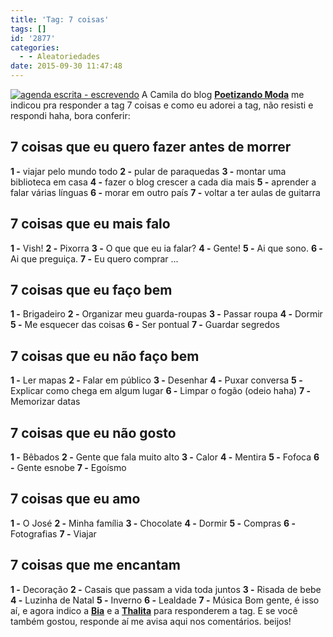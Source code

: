 ```yaml
---
title: 'Tag: 7 coisas'
tags: []
id: '2877'
categories:
  - - Aleatoriedades
date: 2015-09-30 11:47:48
---
```


[![agenda escrita - escrevendo ](/wp-content/uploads/2015/09/diário-escrito.jpeg)](/wp-content/uploads/2015/09/diário-escrito.jpeg) A Camila do blog **[Poetizando Moda](http://www.poetizandomoda.com.br/)** me indicou pra responder a tag 7 coisas e como eu adorei a tag, não resisti e respondi haha, bora conferir:

## 7 coisas que eu quero fazer antes de morrer

**1 -** viajar pelo mundo todo **2 -** pular de paraquedas **3 -** montar uma biblioteca em casa **4 -** fazer o blog crescer a cada dia mais **5 -** aprender a falar várias línguas **6 -** morar em outro país **7 -** voltar a ter aulas de guitarra

## 7 coisas que eu mais falo

**1 -** Vish! **2 -** Pixorra **3 -** O que que eu ia falar? **4 -** Gente! **5 -** Ai que sono. **6 -** Ai que preguiça. **7 -** Eu quero comprar ...

## 7 coisas que eu faço bem

**1 -** Brigadeiro **2 -** Organizar meu guarda-roupas **3 -** Passar roupa **4 -** Dormir **5 -** Me esquecer das coisas **6 -** Ser pontual **7 -** Guardar segredos

## 7 coisas que eu não faço bem

**1 -** Ler mapas **2 -** Falar em público **3 -** Desenhar **4 -** Puxar conversa **5 -** Explicar como chega em algum lugar **6 -** Limpar o fogão (odeio haha) **7 -** Memorizar datas

## 7 coisas que eu não gosto

**1 -** Bêbados **2 -** Gente que fala muito alto **3 -** Calor **4 -** Mentira **5 -** Fofoca **6 -** Gente esnobe **7 -** Egoísmo

## 7 coisas que eu amo

**1 -** O José **2 -** Minha família **3 -** Chocolate **4 -** Dormir **5 -** Compras **6 -** Fotografias **7 -** Viajar

## 7 coisas que me encantam

**1 -** Decoração **2 -** Casais que passam a vida toda juntos **3 -** Risada de bebe **4 -** Luzinha de Natal **5 -** Inverno **6 -** Lealdade **7 -** Música Bom gente, é isso aí, e agora indico a **[Bia](http://www.blogbelatriz.com/)** e a **[Thalita](http://www.blogoncapintada.com/)** para responderem a tag. E se você também gostou, responde aí me avisa aqui nos comentários. beijos!
